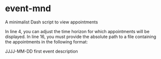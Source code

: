 # event-mnd
A minimalist Dash script to view appointments

In line 4, you can adjust the time horizon for which appointments will be displayed.
In line 16, you must provide the absolute path to a file containing the appointments in the following format:

JJJJ-MM-DD first event description
